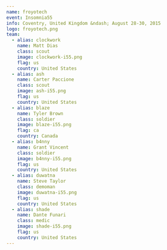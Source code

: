 ```yaml
---
name: froyotech
event: Insomnia55
info: Coventry, United Kingdom &ndash; August 28-30, 2015
logo: froyotech.png
team:
  - alias: clockwork
    name: Matt Dias
    class: scout
    image: clockwork-i55.png
    flag: us
    country: United States
  - alias: ash
    name: Carter Paccione
    class: scout
    image: ash-i55.png
    flag: us
    country: United States
  - alias: blaze
    name: Tyler Brown
    class: soldier
    image: blaze-i55.png
    flag: ca
    country: Canada
  - alias: b4nny
    name: Grant Vincent
    class: soldier
    image: b4nny-i55.png
    flag: us
    country: United States
  - alias: duwatna
    name: Steve Taylor
    class: demoman
    image: duwatna-i55.png
    flag: us
    country: United States
  - alias: shade
    name: Dante Funari
    class: medic
    image: shade-i55.png
    flag: us
    country: United States
---
```

